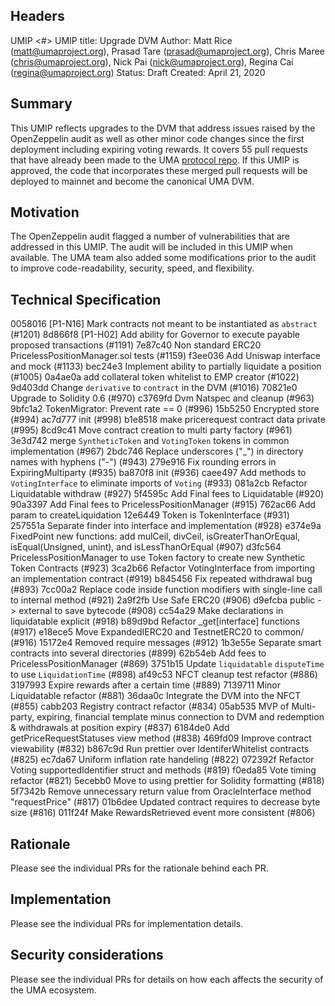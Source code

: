 ## Headers
UMIP <#>
UMIP title: Upgrade DVM
Author: Matt Rice (matt@umaproject.org), Prasad Tare (prasad@umaproject.org), Chris Maree (chris@umaproject.org), Nick Pai (nick@umaproject.org), Regina Cai (regina@umaproject.org)
Status: Draft
Created: April 21, 2020

## Summary
This UMIP reflects upgrades to the DVM that address issues raised by the OpenZeppelin audit as well as other minor code changes since the first deployment including expiring voting rewards. 
It covers 55 pull requests that have already been made to the UMA [protocol repo](https://github.com/UMAprotocol/protocol). 
If this UMIP is approved, the code that incorporates these merged pull requests will be deployed to mainnet and become the canonical UMA DVM. 

## Motivation
The OpenZeppelin audit flagged a number of vulnerabilities that are addressed in this UMIP. 
The audit will be included in this UMIP when available. 
The UMA team also added some modifications prior to the audit to improve code-readability, security, speed, and flexibility.

## Technical Specification
0058016 [P1-N16] Mark contracts not meant to be instantiated as `abstract` (#1201)
8d866f8 [P1-H02] Add ability for Governor to execute payable proposed transactions (#1191)
7e87c40 Non standard ERC20 PricelessPositionManager.sol tests (#1159)
f3ee036 Add Uniswap interface and mock (#1133)
bec24e3 Implement ability to partially liquidate a position (#1005)
0a4ae0a add collateral token whitelist to EMP creator (#1022)
9d403dd Change `derivative` to `contract` in the DVM (#1016)
70821e0 Upgrade to Solidity 0.6 (#970)
c3769fd Dvm Natspec and cleanup (#963)
9bfc1a2 TokenMigrator: Prevent rate == 0 (#996)
15b5250 Encrypted store (#994)
ac7d777 init (#998)
b1e8518 make pricerequest contract data private (#995)
8cd9c41 Move contract creation to multi party factory (#961)
3e3d742 merge `SyntheticToken` and `VotingToken` tokens in common implementation (#967)
2bdc746 Replace underscores ("_") in directory names with hyphens ("-") (#943)
279e916 Fix rounding errors in ExpiringMultiparty (#935)
ba870f8 init (#936)
caee497 Add methods to `VotingInterface` to eliminate imports of `Voting` (#933)
081a2cb Refactor Liquidatable withdraw (#927)
5f4595c Add Final fees to Liquidatable (#920)
90a3397 Add Final fees to PricelessPositionManager (#915)
762ac66 Add param to createLiquidation
12e6449 Token is TokenInterface (#931)
257551a Separate finder into interface and implementation (#928)
e374e9a FixedPoint new functions: add mulCeil, divCeil, isGreaterThanOrEqual, isEqual(Unsigned, unint), and isLessThanOrEqual (#907)
d3fc564 PricelessPositionManager to use Token factory to create new Synthetic Token Contracts (#923)
3ca2b66 Refactor VotingInterface from importing an implementation contract (#919)
b845456 Fix repeated withdrawal bug (#893)
7cc00a2 Replace code inside function modifiers with single-line call to internal method (#921)
2a9f2fb Use Safe ERC20 (#906)
d9efcba public -> external to save bytecode (#908)
cc54a29 Make declarations in liquidatable explicit (#918)
b89d9bd Refactor _get[interface] functions (#917)
e18ece5 Move ExpandedIERC20 and TestnetERC20 to common/ (#916)
15172e4 Removed require messages (#912)
1b3e55e Separate smart contracts into several directories (#899)
62b54eb Add fees to PricelessPositionManager (#869)
3751b15 Update `liquidatable` `disputeTime` to use `LiquidationTime` (#898)
af49c53 NFCT cleanup test refactor (#886)
3197993 Expire rewards after a certain time (#889)
7139711 Minor Liquidatable refactor (#881)
36daa0c Integrate the DVM into the NFCT (#855)
cabb203 Registry contract refactor (#834)
05ab535 MVP of Multi-party, expiring, financial template minus connection to DVM and redemption & withdrawals at position expiry (#837)
6184de0 Add getPriceRequestStatuses view method (#838)
469fd09 Improve contract viewability (#832)
b867c9d Run prettier over IdentiferWhitelist contracts (#825)
ec7da67 Uniform inflation rate handeling (#822)
072392f Refactor Voting supportedIdentifier struct and methods (#819)
f0eda85 Vote timing refactor (#821)
5ecebb0 Move to using prettier for Solidity formatting (#818)
5f7342b Remove unnecessary return value from OracleInterface method "requestPrice" (#817)
01b6dee Updated contract requires to decrease byte size (#816)
011f24f Make RewardsRetrieved event more consistent (#806)

## Rationale
Please see the individual PRs for the rationale behind each PR. 

## Implementation
Please see the individual PRs for implementation details. 

## Security considerations
Please see the individual PRs for details on how each affects the security of the UMA ecosystem. 
